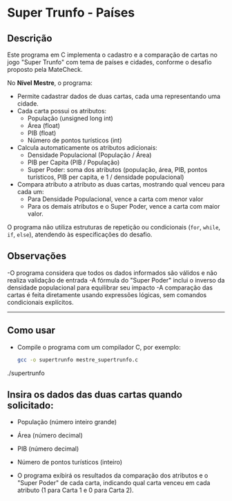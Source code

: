 # Super Trunfo - Países

## Descrição

Este programa em C implementa o cadastro e a comparação de cartas no jogo "Super Trunfo" com tema de países e cidades, conforme o desafio proposto pela MateCheck.

No **Nível Mestre**, o programa:

- Permite cadastrar dados de duas cartas, cada uma representando uma cidade.
- Cada carta possui os atributos:
  - População (unsigned long int)
  - Área (float)
  - PIB (float)
  - Número de pontos turísticos (int)
- Calcula automaticamente os atributos adicionais:
  - Densidade Populacional (População / Área)
  - PIB per Capita (PIB / População)
  - Super Poder: soma dos atributos (população, área, PIB, pontos turísticos, PIB per capita, e 1 / densidade populacional)
- Compara atributo a atributo as duas cartas, mostrando qual venceu para cada um:
  - Para Densidade Populacional, vence a carta com menor valor
  - Para os demais atributos e o Super Poder, vence a carta com maior valor.

O programa não utiliza estruturas de repetição ou condicionais (`for`, `while`, `if`, `else`), atendendo às especificações do desafio.

## Observações
-O programa considera que todos os dados informados são válidos e não realiza validação de entrada
-A fórmula do "Super Poder" inclui o inverso da densidade populacional para equilibrar seu impacto
-A comparação das cartas é feita diretamente usando expressões lógicas, sem comandos condicionais explícitos.

---

## Como usar

- Compile o programa com um compilador C, por exemplo:

   ```bash
   gcc -o supertrunfo mestre_supertrunfo.c
./supertrunfo

## Insira os dados das duas cartas quando solicitado:
- População (número inteiro grande)

- Área (número decimal)
- PIB (número decimal)
- Número de pontos turísticos (inteiro)
- O programa exibirá os resultados da comparação dos atributos e o "Super Poder" de cada carta, indicando qual carta venceu em cada atributo (1 para Carta 1 e 0 para Carta 2).
